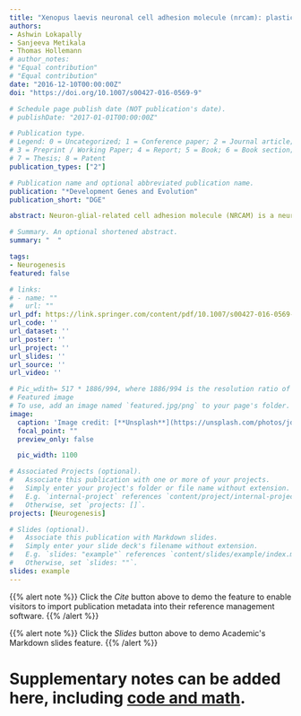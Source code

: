 ```yaml
---
title: "Xenopus laevis neuronal cell adhesion molecule (nrcam): plasticity of a CAM in the developing nervous system"
authors:
- Ashwin Lokapally
- Sanjeeva Metikala
- Thomas Hollemann
# author_notes:
# "Equal contribution"
# "Equal contribution"
date: "2016-12-10T00:00:00Z"
doi: "https://doi.org/10.1007/s00427-016-0569-9"

# Schedule page publish date (NOT publication's date).
# publishDate: "2017-01-01T00:00:00Z"

# Publication type.
# Legend: 0 = Uncategorized; 1 = Conference paper; 2 = Journal article;
# 3 = Preprint / Working Paper; 4 = Report; 5 = Book; 6 = Book section;
# 7 = Thesis; 8 = Patent
publication_types: ["2"]

# Publication name and optional abbreviated publication name.
publication: "*Development Genes and Evolution"
publication_short: "DGE"

abstract: Neuron-glial-related cell adhesion molecule (NRCAM) is a neuronal cell adhesion molecule of the L1 immunoglobulin superfamily, which plays diverse roles during nervous system development including axon growth and guidance, synapse formation, and formation of the myelinated nerve. Perturbations in NRCAM function cause a wide variety of disorders, which can affect wiring and targeting of neurons, or cause psychiatric disorders as well as cancers through abnormal modulation of signaling events. In the present study, we characterize the Xenopus laevis homolog of nrcam. Expression of Xenopus nrcam is most abundant along the dorsal midline throughout the developing brain and in the outer nuclear layer of the retina.

# Summary. An optional shortened abstract.
summary: "  "

tags:
- Neurogenesis
featured: false

# links:
# - name: ""
#   url: ""
url_pdf: https://link.springer.com/content/pdf/10.1007/s00427-016-0569-9.pdf
url_code: ''
url_dataset: ''
url_poster: ''
url_project: ''
url_slides: ''
url_source: ''
url_video: ''

# Pic_wdith= 517 * 1886/994, where 1886/994 is the resolution ratio of the image
# Featured image
# To use, add an image named `featured.jpg/png` to your page's folder. 
image:
  caption: 'Image credit: [**Unsplash**](https://unsplash.com/photos/jdD8gXaTZsc)'
  focal_point: ""
  preview_only: false

  pic_width: 1100

# Associated Projects (optional).
#   Associate this publication with one or more of your projects.
#   Simply enter your project's folder or file name without extension.
#   E.g. `internal-project` references `content/project/internal-project/index.md`.
#   Otherwise, set `projects: []`.
projects: [Neurogenesis]

# Slides (optional).
#   Associate this publication with Markdown slides.
#   Simply enter your slide deck's filename without extension.
#   E.g. `slides: "example"` references `content/slides/example/index.md`.
#   Otherwise, set `slides: ""`.
slides: example
---
```


{{% alert note %}}
Click the *Cite* button above to demo the feature to enable visitors to import publication metadata into their reference management software.
{{% /alert %}}

{{% alert note %}}
Click the *Slides* button above to demo Academic's Markdown slides feature.
{{% /alert %}}

# Supplementary notes can be added here, including [code and math](https://sourcethemes.com/academic/docs/writing-markdown-latex/).
